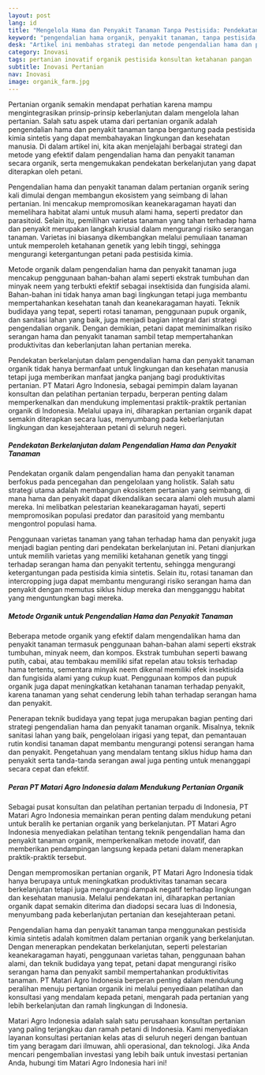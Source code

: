 ```yaml
---
layout: post
lang: id
title: "Mengelola Hama dan Penyakit Tanaman Tanpa Pestisida: Pendekatan Organik yang Berkelanjutan"
keyword: "pengendalian hama organik, penyakit tanaman, tanpa pestisida, keberlanjutan pertanian, metode organik, PT Matari Agro Indonesia"
desk: "Artikel ini membahas strategi dan metode pengendalian hama dan penyakit tanaman secara organik, menyoroti pendekatan berkelanjutan untuk meningkatkan produktivitas tanaman dengan meminimalkan penggunaan pestisida"
category: Inovasi
tags: pertanian inovatif organik pestisida konsultan ketahanan pangan
subtitle: Inovasi Pertanian
nav: Inovasi
image: organik_farm.jpg
---
```


Pertanian organik semakin mendapat perhatian karena mampu mengintegrasikan prinsip-prinsip keberlanjutan dalam mengelola lahan pertanian. Salah satu aspek utama dari pertanian organik adalah pengendalian hama dan penyakit tanaman tanpa bergantung pada pestisida kimia sintetis yang dapat membahayakan lingkungan dan kesehatan manusia. Di dalam artikel ini, kita akan menjelajahi berbagai strategi dan metode yang efektif dalam pengendalian hama dan penyakit tanaman secara organik, serta mengemukakan pendekatan berkelanjutan yang dapat diterapkan oleh petani.

Pengendalian hama dan penyakit tanaman dalam pertanian organik sering kali dimulai dengan membangun ekosistem yang seimbang di lahan pertanian. Ini mencakup mempromosikan keanekaragaman hayati dan memelihara habitat alami untuk musuh alami hama, seperti predator dan parasitoid. Selain itu, pemilihan varietas tanaman yang tahan terhadap hama dan penyakit merupakan langkah krusial dalam mengurangi risiko serangan tanaman. Varietas ini biasanya dikembangkan melalui pemuliaan tanaman untuk memperoleh ketahanan genetik yang lebih tinggi, sehingga mengurangi ketergantungan petani pada pestisida kimia.

Metode organik dalam pengendalian hama dan penyakit tanaman juga mencakup penggunaan bahan-bahan alami seperti ekstrak tumbuhan dan minyak neem yang terbukti efektif sebagai insektisida dan fungisida alami. Bahan-bahan ini tidak hanya aman bagi lingkungan tetapi juga membantu mempertahankan kesehatan tanah dan keanekaragaman hayati. Teknik budidaya yang tepat, seperti rotasi tanaman, penggunaan pupuk organik, dan sanitasi lahan yang baik, juga menjadi bagian integral dari strategi pengendalian organik. Dengan demikian, petani dapat meminimalkan risiko serangan hama dan penyakit tanaman sambil tetap mempertahankan produktivitas dan keberlanjutan lahan pertanian mereka.

Pendekatan berkelanjutan dalam pengendalian hama dan penyakit tanaman organik tidak hanya bermanfaat untuk lingkungan dan kesehatan manusia tetapi juga memberikan manfaat jangka panjang bagi produktivitas pertanian. PT Matari Agro Indonesia, sebagai pemimpin dalam layanan konsultan dan pelatihan pertanian terpadu, berperan penting dalam memperkenalkan dan mendukung implementasi praktik-praktik pertanian organik di Indonesia. Melalui upaya ini, diharapkan pertanian organik dapat semakin diterapkan secara luas, menyumbang pada keberlanjutan lingkungan dan kesejahteraan petani di seluruh negeri.

##### Pendekatan Berkelanjutan dalam Pengendalian Hama dan Penyakit Tanaman

Pendekatan organik dalam pengendalian hama dan penyakit tanaman berfokus pada pencegahan dan pengelolaan yang holistik. Salah satu strategi utama adalah membangun ekosistem pertanian yang seimbang, di mana hama dan penyakit dapat dikendalikan secara alami oleh musuh alami mereka. Ini melibatkan pelestarian keanekaragaman hayati, seperti mempromosikan populasi predator dan parasitoid yang membantu mengontrol populasi hama.

Penggunaan varietas tanaman yang tahan terhadap hama dan penyakit juga menjadi bagian penting dari pendekatan berkelanjutan ini. Petani dianjurkan untuk memilih varietas yang memiliki ketahanan genetik yang tinggi terhadap serangan hama dan penyakit tertentu, sehingga mengurangi ketergantungan pada pestisida kimia sintetis. Selain itu, rotasi tanaman dan intercropping juga dapat membantu mengurangi risiko serangan hama dan penyakit dengan memutus siklus hidup mereka dan mengganggu habitat yang menguntungkan bagi mereka.

##### Metode Organik untuk Pengendalian Hama dan Penyakit Tanaman

Beberapa metode organik yang efektif dalam mengendalikan hama dan penyakit tanaman termasuk penggunaan bahan-bahan alami seperti ekstrak tumbuhan, minyak neem, dan kompos. Ekstrak tumbuhan seperti bawang putih, cabai, atau tembakau memiliki sifat repelan atau toksis terhadap hama tertentu, sementara minyak neem dikenal memiliki efek insektisida dan fungisida alami yang cukup kuat. Penggunaan kompos dan pupuk organik juga dapat meningkatkan ketahanan tanaman terhadap penyakit, karena tanaman yang sehat cenderung lebih tahan terhadap serangan hama dan penyakit.

Penerapan teknik budidaya yang tepat juga merupakan bagian penting dari strategi pengendalian hama dan penyakit tanaman organik. Misalnya, teknik sanitasi lahan yang baik, pengelolaan irigasi yang tepat, dan pemantauan rutin kondisi tanaman dapat membantu mengurangi potensi serangan hama dan penyakit. Pengetahuan yang mendalam tentang siklus hidup hama dan penyakit serta tanda-tanda serangan awal juga penting untuk menanggapi secara cepat dan efektif.

##### Peran PT Matari Agro Indonesia dalam Mendukung Pertanian Organik

Sebagai pusat konsultan dan pelatihan pertanian terpadu di Indonesia, PT Matari Agro Indonesia memainkan peran penting dalam mendukung petani untuk beralih ke pertanian organik yang berkelanjutan. PT Matari Agro Indonesia menyediakan pelatihan tentang teknik pengendalian hama dan penyakit tanaman organik, memperkenalkan metode inovatif, dan memberikan pendampingan langsung kepada petani dalam menerapkan praktik-praktik tersebut.

Dengan mempromosikan pertanian organik, PT Matari Agro Indonesia tidak hanya berupaya untuk meningkatkan produktivitas tanaman secara berkelanjutan tetapi juga mengurangi dampak negatif terhadap lingkungan dan kesehatan manusia. Melalui pendekatan ini, diharapkan pertanian organik dapat semakin diterima dan diadopsi secara luas di Indonesia, menyumbang pada keberlanjutan pertanian dan kesejahteraan petani.

Pengendalian hama dan penyakit tanaman tanpa menggunakan pestisida kimia sintetis adalah komitmen dalam pertanian organik yang berkelanjutan. Dengan menerapkan pendekatan berkelanjutan, seperti pelestarian keanekaragaman hayati, penggunaan varietas tahan, penggunaan bahan alami, dan teknik budidaya yang tepat, petani dapat mengurangi risiko serangan hama dan penyakit sambil mempertahankan produktivitas tanaman. PT Matari Agro Indonesia berperan penting dalam mendukung peralihan menuju pertanian organik ini melalui penyediaan pelatihan dan konsultasi yang mendalam kepada petani, mengarah pada pertanian yang lebih berkelanjutan dan ramah lingkungan di Indonesia.

Matari Agro Indonesia adalah salah satu perusahaan konsultan pertanian yang paling terjangkau dan ramah petani di Indonesia. Kami menyediakan layanan konsultasi pertanian kelas atas di seluruh negeri dengan bantuan tim yang beragam dari ilmuwan, ahli operasional, dan teknologi. Jika Anda mencari pengembalian investasi yang lebih baik untuk investasi pertanian Anda, hubungi tim Matari Agro Indonesia hari ini!

